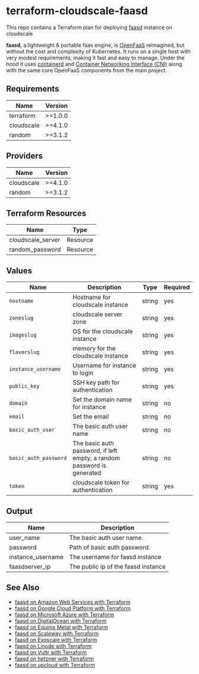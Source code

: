 # terraform-cloudscale-faasd

This repo contains a Terraform plan for deploying [faasd](https://github.com/openfaas/faasd) instance on
cloudscale 

__faasd__, a lightweight & portable faas engine, is [OpenFaaS](https://github.com/openfaas/) reimagined, but without the cost and complexity of Kubernetes. It runs on a single host with very modest requirements, making it fast and easy to manage. Under the hood it uses [containerd](https://containerd.io/) and [Container Networking Interface (CNI)](https://github.com/containernetworking/cni) along with the same core OpenFaaS components from the main project.

## Requirements

| Name | Version |
| ---- | ------- |
| terraform | >=1.0.0 |
| cloudscale | >=4.1.0 |
| random | >=3.1.2 |

## Providers

|Name | Version |
| --- | ------- |
| cloudscale | >=4.1.0 |
| random | >=3.1.2 |

## Terraform Resources

| Name | Type |
| ---------| ------------|
| cloudscale_server | Resource | 
| random_password | Resource |

## Values

| Name | Description | Type | Required|
| ---- | ----------- | ---- | ------- |
| `hostname` | Hostname for cloudscale instance  | string | yes |
| `zoneslug` | cloudscale server zone | string | yes |
| `imageslug` | OS  for the cloudscale instance |  string | yes |
| `flavorslug` | memory for the cloudscale instance |  string | yes |
| `instance_username` | Username for instance to login |  string | yes |
| `public_key` | SSH key path for authentication | string | yes |
| `domain` | Set the domain name for instance | string | no |
| `email` | Set the email | string | no |
| `basic_auth_user` | The basic auth user name | string | no |
| `basic_auth_password` | The basic auth password, if left empty, a random password is generated | string | no |
| `token` | cloudscale token for authentication | string | yes |


## Output

| Name | Description |
| ---- | ----------- |
| user_name | The basic auth user name. |
| password | Path of basic auth password. |
| instance_username | The username for faasd instance |
| faasdserver_ip | The public ip of the faasd instance |



## See Also

- [faasd on Amazon Web Services with Terraform](https://github.com/jsiebens/terraform-aws-faasd)
- [faasd on Google Cloud Platform with Terraform](https://github.com/jsiebens/terraform-google-faasd)
- [faasd on Microsoft Azure with Terraform](https://github.com/jsiebens/terraform-azurerm-faasd)
- [faasd on DigitalOcean with Terraform](https://github.com/jsiebens/terraform-digitalocean-faasd)
- [faasd on Equinix Metal with Terraform](https://github.com/jsiebens/terraform-equinix-faasd)
- [faasd on Scaleway with Terraform](https://github.com/jsiebens/terraform-scaleway-faasd)
- [faasd on Exoscale with Terraform](https://github.com/itTrident/terraform-exoscale-faasd)
- [faasd on Linode with Terraform](https://github.com/itTrident/terraform-linode-faasd)
- [faasd on Vultr with Terraform](https://github.com/itTrident/terraform-vultr-faasd)
- [faasd on hetzner with Terraform](https://github.com/itTrident/terraform-hetzner-faasd)
- [faasd on upcloud with Terraform](https://github.com/itTrident/terraform-upcloud-faasd)